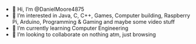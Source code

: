 - 👋 Hi, I’m @DanielMoore4875
- 👀 I’m interested in Java, C, C++, Games, Computer building, Raspberry Pi, Arduino, Programming & Gaming and maybe some video stuff
- 🌱 I’m currently learning Computer Engineering
- 💞️ I’m looking to collaborate on nothing atm, just browsing


<!---
- 📫 How to reach me 👀
DanielMoore4875/DanielMoore4875 is a ✨ special ✨ repository because its `README.md` (this file) appears on your GitHub profile.
You can click the Preview link to take a look at your changes.
--->
